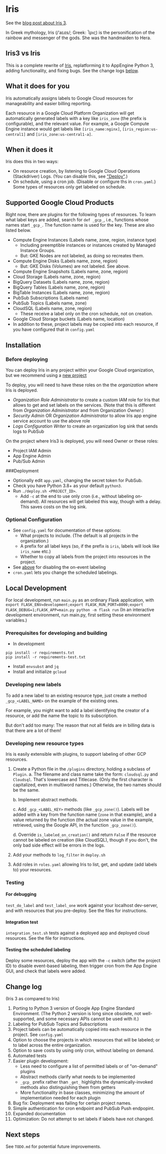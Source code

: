 # Iris
See the [blog post about Iris 3](https://blog.doit-intl.com/iris-3-automatic-labeling-for-cost-control-7451b480ee13?source=friends_link&sk=b934039e5dc35c9d5e377b6a15fb6381).

In Greek mythology, Iris (/ˈaɪɹɪs/; Greek: Ἶρις) is the personification of the rainbow and messenger of the gods. 
She was the handmaiden to Hera.
## Iris3 vs Iris

This is a complete rewrite of [Iris](https://github.com/doitintl/iris), replatforming it to AppEngine Python 3, 
adding functionality, and fixing bugs. See the change logs [below](#change-log).

## What it does for you

Iris automatically assigns labels to Google Cloud resources for manageability and easier billing reporting. 

Each resource in a Google Cloud Platform Organization will get automatically generated labels
with a key like `iris_zone` (the prefix is configurable), and the relevant value.
For example, a Google Compute Engine instance would get labels like
`[iris_name:nginx]`, `[iris_region:us-central1]` and `[iris_zone:us-central1-a]`.

## When it does it
Iris does this in two ways:
* On resource creation, by listening to Google Cloud Operations (Stackdriver) Logs. 
(You can disable this, see ["Deploy"](#deploy).)
* On schedule, using a cron job. (Disable or configure ths in `cron.yaml`.) 
Some types of resources only get labeled on schedule.

## Supported Google Cloud Products

Right now, there are plugins for the following types of resources.
To learn what label keys are added, search for `def _gcp_`, i.e., functions
whose names start `_gcp_`. The function name is used for the key. 
These are also listed below.
* Compute Engine Instances (Labels name, zone, region, instance type) 
  * Including  preemptible instances or instances created by Managed Instance Groups.
  * But: GKE Nodes are not labeled, as doing so recreates them.
* Compute Engine Disks (Labels name, zone, region)
  * But: GKE Disks (Volumes) are not labeled. See above.
* Compute Engine Snapshots  (Labels name, zone, region)
* Cloud Storage  (Labels name, zone, region)
* BigQuery Datasets (Labels name, zone, region)
* BigQuery Tables (Labels name, zone, region)
* BigTable Instances (Labels name, zone, region)
* PubSub Subscriptions (Labels name)
* PubSub Topics (Labels name, zone)
* CloudSQL (Labels name, zone, region)
  * These receive a label only on the cron schedule, not on creation.
* Google Cloud Storage buckets  (Labels name, location)
* In addition to these, project labels may be copied into each resource,
  if you have configured that in `config.yaml`

## Installation
### Before deploying
You can deploy Iris in any project within your Google Cloud organization, but we recommend using a
[new project](https://cloud.google.com/resource-manager/docs/creating-managing-projects#creating_a_project)

To deploy, you will need to have these roles on the the *organization* where Iris is deployed.
* *Organization Role Administrator* to create a custom IAM role for Iris that allows to get and set labels on the services.
   (Note that this is different from *Organization Administrator* and from Organization *Owner*.)
 * *Security Admin* OR *Organization Administrator*  to allow Iris app engine service account to use the above role
 * *Logs Configuration Writer* to create an organization log sink that sends logs to PubSub

On the project where Iris3 is deployed, you will need Owner or these roles:
 * Project IAM Admin
 * App Engine Admin 
 * Pub/Sub Admin


###Deployment
* Optionally edit `app.yaml`, changing the secret token for PubSub.
* Check you have Python 3.8+ as your default `python3`.
* Run `./deploy.sh <PROJECT_ID>`. 
   * Add `-c` at the end to use only cron (i.e., without labeling on-demand). All resources will get
     labeled this way, though with a delay. This saves costs on the log sink.

### Optional Configuration

* See  `config.yaml` for documentation of these options:
  - What projects to include. (The default is all projects in the organization.)
  - A prefix for all label keys (so, if the prefix is `iris`, labels will look like `iris_name` etc.)
  - Whether to copy all labels from the project into resources in the project.
* See [above](#deploy) for disabling the on-event labeling
* `cron.yaml` lets you change the scheduled labelings.

## Local Development
For local development, run `main.py` as an ordinary Flask application, with
`export FLASK_ENV=development;export FLASK_RUN_PORT=8000;export FLASK_DEBUG=1;FLASK_APP=main.py python -m flask run`
(In an interactive development environment, run main.py, first setting these environment variables.)
### Prerequisites for developing and building
* In development
```
pip install -r requirements.txt
pip install -r requirements-test.txt
```
* Install `envsubst` and `jq`
* Install and initialize `gcloud`

### Developing new labels

To add a new label to an existing resource type, just create 
a method `_gcp_<LABEL_NAME>` on the example of the existing ones.

For example, you might want to add a label identifying
the creator of a resource, or add the name the topic to its
subscription.

But don't add too many: The reason that not all
fields are in billing data is that there are a lot of them!

### Developing new resource types

Iris is easily extensible with plugins, to support labeling of other GCP resources. 

1. Create a Python file in the `/plugins` directory, holding a subclass of `Plugin`. 
    a. The filename and class name take the form: `cloudsql.py` and `Cloudsql`.
    That's lowercase and Titlecase. (Only the first character is capitalized, even in multiword names.)
    Otherwise, the two names should be the same.

    b. Implement abstract methods. 
    
    c. Add `_gcp_<LABEL_KEY>` methods (like `_gcp_zone()`). Labels will be 
    added with a key from the function name (`zone` in that example),
    and a value returned by the function (the actual zone value in the example, 
    retrieved, using the Google API, in the function `_gcp_zone()`).

    d. Override `is_labeled_on_creation()` and return `False` if the
    resource cannot be labeled on creation (like CloudSQL), though 
    if you don't, the only bad side effect will be errors in the logs.

2. Add your methods to `log_filter` in `deploy.sh` 
3. Add roles in `roles.yaml` allowing Iris to list, get, and 
update (add labels to) your resources.

### Testing

#### For debugging 
`test_do_label` and `test_label_one` work against your localhost dev-server, and 
with resources that you pre-deploy. See the files for instructions.

####  Integration test
`integration_test.sh` tests against a deployed app and deployed cloud resources.
See the file for instructions.

#### Testing the scheduled labeling
Deploy some resources, deploy the app with the `-c` switch  (after the project ID) 
to disable event-based labeling, then trigger cron from the App Engine GUI, and check that labels were added. 

## Change log 
(Iris 3 as compared to Iris)
1. Porting to Python 3 version of Google App Engine Standard Environment. 
(The Python 2 version is long since obsolete, not well-supported, and some necessary
APIs cannot be used with it.)
1. Labeling for PubSub Topics and Subscriptions
1. Project labels can be automatically copied into each resource in the project. See `config.yaml`
1. Option to choose the projects in which resources that will be labeled;
or to label across the entire organization.
1. Option to save costs by using only cron, without labeling on demand.
1. Automated tests
1. Easier plugin development: 
    * Less need to configure a list of permitted labels or of "on-demand" plugins
    * Abstract methods clarify what needs to be implemented
    * `_gcp_` prefix rather than `_get_` highlights the dynamically-invoked 
    methods also distinguishing them from getters
    * More functionality in base classes, minimizing the amount of implementation needed
    for each plugin
1. Bug fix: Deployment was failing for certain project names.
1. Simple authentication for cron endpoint and PubSub Push endpopint.
1. Expanded documentation
1. Optimization: Do not attempt to set labels if labels have not changed.

## Next steps
See `TODO.md` for potential future improvements.
